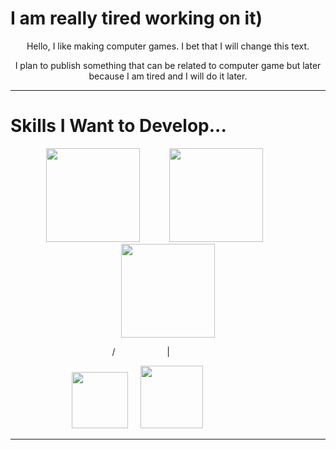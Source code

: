 
<h1 aligh="right">I am really tired working on it)</h1>
<p align="center">Hello, I like making computer games. I bet that I will change this text.</p>
<p align="center">I plan to publish something that can be related to computer game but later because I am tired and I will do it later.</p>


---
<h1 align="left">Skills I Want to Develop...</h1>
<p align="center"><img src="https://skillicons.dev/icons?i=py"width="150" height="150"> &nbsp&nbsp&nbsp&nbsp&nbsp&nbsp&nbsp&nbsp&nbsp&nbsp <img src="https://skillicons.dev/icons?i=unity&theme=light"width="150" height="150" > &nbsp&nbsp&nbsp&nbsp&nbsp&nbsp&nbsp&nbsp&nbsp&nbsp <img src="https://skillicons.dev/icons?i=cpp"width="150" height="150" ></p>
<p align="center">/&nbsp&nbsp&nbsp&nbsp&nbsp&nbsp&nbsp&nbsp&nbsp&nbsp&nbsp&nbsp&nbsp&nbsp&nbsp&nbsp&nbsp&nbsp&nbsp&nbsp |
    &nbsp&nbsp&nbsp&nbsp&nbsp&nbsp&nbsp&nbsp&nbsp&nbsp&nbsp&nbsp&nbsp&nbsp&nbsp&nbsp&nbsp&nbsp&nbsp&nbsp&nbsp</p>
<p align="center">
    <img src="https://skillicons.dev/icons?i=blender"width="90" height="90">&nbsp&nbsp&nbsp&nbsp&nbsp<img src="https://skillicons.dev/icons?i=cs"width="100" height="100">&nbsp&nbsp&nbsp&nbsp&nbsp&nbsp&nbsp&nbsp&nbsp&nbsp&nbsp&nbsp&nbsp&nbsp&nbsp&nbsp&nbsp&nbsp&nbsp&nbsp&nbsp&nbsp&nbsp&nbsp&nbsp;
</p>

---
<!--
**ArhanCrane/ArhanCrane** is a ✨ _special_ ✨ repository because its `README.md` (this file) appears on your GitHub profile.

Here are some ideas to get you started:

- 🔭 I’m currently working on ...
- 🌱 I’m currently learning ...
- 👯 I’m looking to collaborate on ...
- 🤔 I’m looking for help with ...
- 💬 Ask me about ...
- 📫 How to reach me: ...
- 😄 Pronouns: ...
- ⚡ Fun fact: ...
-->

